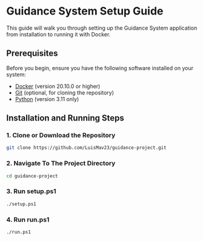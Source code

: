# Guidance System Setup Guide

This guide will walk you through setting up the Guidance System application from installation to running it with Docker.

## Prerequisites

Before you begin, ensure you have the following software installed on your system:

- [Docker](https://www.docker.com/get-started) (version 20.10.0 or higher)
- [Git](https://git-scm.com/downloads) (optional, for cloning the repository)
- [Python](https://www.python.org/downloads/release/python-3110/) (version 3.11 only)


## Installation and Running Steps

### 1. Clone or Download the Repository
```bash
git clone https://github.com/LuisMav23/guidance-project.git
```

### 2. Navigate To The Project Directory
```bash
cd guidance-project
```

### 3. Run setup.ps1
```bash
./setup.ps1
```

### 4. Run run.ps1
```bash
./run.ps1
```